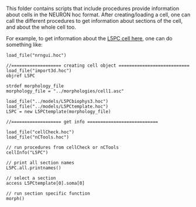 This folder contains scripts that include procedures provide information about cells in the NEURON hoc format.
After creating/loading a cell, one can call the different procedures to get information about sections of the cell, and about the whole cell too.

For example, to get information about the [L5PC cell here](https://github.com/OpenSourceBrain/L5bPyrCellHayEtAl2011/tree/master/NEURON), one can do something like:

```
load_file("nrngui.hoc")

//=================== creating cell object ===========================
load_file("import3d.hoc")
objref L5PC

strdef morphology_file
morphology_file = "../morphologies/cell1.asc"

load_file("../models/L5PCbiophys3.hoc")
load_file("../models/L5PCtemplate.hoc")
L5PC = new L5PCtemplate(morphology_file)

//=================== get info ===========================

load_file("cellCheck.hoc")
load_file("nCTools.hoc")

// run procedures from cellCheck or nCTools
cellInfo("L5PC")

// print all section names
L5PC.all.printnames()

// select a section
access L5PCtemplate[0].soma[0]

// run section specific function
morph()
```
